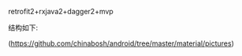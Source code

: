 retrofit2+rxjava2+dagger2+mvp

结构如下:

(https://github.com/chinabosh/android/tree/master/material/pictures)
